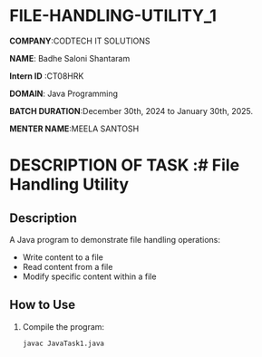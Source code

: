 # FILE-HANDLING-UTILITY_1

**COMPANY**:CODTECH IT SOLUTIONS

**NAME**: Badhe Saloni Shantaram

**Intern ID** :CT08HRK

**DOMAIN**:  Java Programming

**BATCH DURATION**:December 30th, 2024 to January 30th, 2025.

**MENTER NAME**:MEELA SANTOSH

# DESCRIPTION OF TASK :# File Handling Utility

## Description
A Java program to demonstrate file handling operations:
- Write content to a file
- Read content from a file
- Modify specific content within a file

## How to Use
1. Compile the program:
   ```terminal
   javac JavaTask1.java
   
